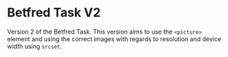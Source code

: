 # Betfred Task V2

Version 2 of the Betfred Task. This version aims to use the `<picture>` element and using the correct images with regards to resolution and device width using `srcset`.
